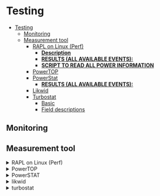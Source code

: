 # Testing

- [Testing](#testing)
  - [Monitoring](#monitoring)
  - [Measurement tool](#measurement-tool)
    - [RAPL on Linux (Perf)](#rapl-on-linux-perf)
      - [**Description**](#description)
      - [**RESULTS (ALL AVAILABLE EVENTS):**](#results-all-available-events)
      - [**SCRIPT TO READ ALL POWER INFORMATION**](#script-to-read-all-power-information)
    - [PowerTOP](#powertop)
    - [PowerStat](#powerstat)
      - [**RESULTS (ALL AVAILABLE EVENTS):**](#results-all-available-events-1)
    - [Likwid](#likwid)
    - [Turbostat](#turbostat)
      - [Basic](#basic)
      - [Field descriptions](#field-descriptions)

## Monitoring



## Measurement tool


<details>
<summary>RAPL on Linux (Perf)</summary>

### RAPL on Linux (Perf)

#### **Description**

> Intel provides RAPL (Running Average Power Level) to provide estimated (and on some systems, actual) power measurements that the user can access. But how good are these measurements really? We set out to instrument some machines to find out. We looked primarily at the DRAM RAPL readings but also report a bit on the RAPL CPU and RAPL GPU measurements. In other words, it provides **estimated energy metrics for the CPU, integrated GPU and DRAM.**

There are four ways to read RAPL results on Linux, but the way used is through the `perf` command, which can be installed by the following commands.

```
sudo apt-get install linux-tools-5.15.0-71-generic
```

- To read RAPL result:
    ```
    sudo perf stat -a -e "power/energy-cores/" /bin/ls
    sudo perf stat -e power/energy-cores/,power/energy-ram/,power/energy-gpu/,power/energy-pkg/,power/energy-psys/ sleep 5
    sudo perf stat -r 5 -e power/energy-cores/ sleep 5 
    ```
    The list of options are as follows:

    ```
    -e, --event <event>   event selector. use 'perf list' to list available events
    -a, --all-cpus        system-wide collection from all CPUs
    -r, --repeat <n>      repeat command and print average + stddev (max: 100)
    ```
    1. The first command records the energy of the cores.
    2. The second command helps to measure the energy consumption of a Linux built-in command, sleep for 5 seconds.
    3. The third command uses the `-r` command-line argument to specify how many times to measure the application

- Available events can be found via:
    ```
    perf list
    ```
    or
    ```
    ls /sys/bus/event_source/devices/power/events/
    ```

#### **RESULTS (ALL AVAILABLE EVENTS):**
```
olverac1@l20-0061:~$ ls /sys/bus/event_source/devices/power/events/
energy-cores        energy-gpu        energy-pkg        energy-psys        energy-ram
energy-cores.scale  energy-gpu.scale  energy-pkg.scale  energy-psys.scale  energy-ram.scale
energy-cores.unit   energy-gpu.unit   energy-pkg.unit   energy-psys.unit   energy-ram.unit
```
```
olverac1@l20-0061:~$ perf list

List of pre-defined events (to be used in -e):

  duration_time                                      [Tool event]

  branch-instructions OR cpu/branch-instructions/    [Kernel PMU event]
  branch-misses OR cpu/branch-misses/                [Kernel PMU event]
  bus-cycles OR cpu/bus-cycles/                      [Kernel PMU event]
  cache-misses OR cpu/cache-misses/                  [Kernel PMU event]
  cache-references OR cpu/cache-references/          [Kernel PMU event]
  cpu-cycles OR cpu/cpu-cycles/                      [Kernel PMU event]
  instructions OR cpu/instructions/                  [Kernel PMU event]
  mem-loads OR cpu/mem-loads/                        [Kernel PMU event]
  mem-stores OR cpu/mem-stores/                      [Kernel PMU event]
  ref-cycles OR cpu/ref-cycles/                      [Kernel PMU event]
  topdown-fetch-bubbles OR cpu/topdown-fetch-bubbles/ [Kernel PMU event]
  topdown-recovery-bubbles OR cpu/topdown-recovery-bubbles/ [Kernel PMU event]
  topdown-slots-issued OR cpu/topdown-slots-issued/  [Kernel PMU event]
  topdown-slots-retired OR cpu/topdown-slots-retired/ [Kernel PMU event]
  topdown-total-slots OR cpu/topdown-total-slots/    [Kernel PMU event]
  cstate_core/c3-residency/                          [Kernel PMU event]
  cstate_core/c6-residency/                          [Kernel PMU event]
  cstate_core/c7-residency/                          [Kernel PMU event]
  cstate_pkg/c10-residency/                          [Kernel PMU event]
  cstate_pkg/c2-residency/                           [Kernel PMU event]
  cstate_pkg/c3-residency/                           [Kernel PMU event]
  cstate_pkg/c6-residency/                           [Kernel PMU event]
  cstate_pkg/c7-residency/                           [Kernel PMU event]
  cstate_pkg/c8-residency/                           [Kernel PMU event]
  cstate_pkg/c9-residency/                           [Kernel PMU event]
  i915/actual-frequency/                             [Kernel PMU event]
  i915/bcs0-busy/                                    [Kernel PMU event]
  i915/bcs0-sema/                                    [Kernel PMU event]
  i915/bcs0-wait/                                    [Kernel PMU event]
  i915/interrupts/                                   [Kernel PMU event]
  i915/rc6-residency/                                [Kernel PMU event]
  i915/rcs0-busy/                                    [Kernel PMU event]
  i915/rcs0-sema/                                    [Kernel PMU event]
  i915/rcs0-wait/                                    [Kernel PMU event]
  i915/requested-frequency/                          [Kernel PMU event]
  i915/software-gt-awake-time/                       [Kernel PMU event]
  i915/vcs0-busy/                                    [Kernel PMU event]
  i915/vcs0-sema/                                    [Kernel PMU event]
  i915/vcs0-wait/                                    [Kernel PMU event]
  i915/vecs0-busy/                                   [Kernel PMU event]
  i915/vecs0-sema/                                   [Kernel PMU event]
  i915/vecs0-wait/                                   [Kernel PMU event]
  intel_bts//                                        [Kernel PMU event]
  intel_pt//                                         [Kernel PMU event]
  msr/aperf/                                         [Kernel PMU event]
  msr/cpu_thermal_margin/                            [Kernel PMU event]
  msr/mperf/                                         [Kernel PMU event]
  msr/pperf/                                         [Kernel PMU event]
  msr/smi/                                           [Kernel PMU event]
  msr/tsc/                                           [Kernel PMU event]
  power/energy-cores/                                [Kernel PMU event]
  power/energy-gpu/                                  [Kernel PMU event]
  power/energy-pkg/                                  [Kernel PMU event]
  power/energy-psys/                                 [Kernel PMU event]
  power/energy-ram/                                  [Kernel PMU event]
  uncore_cbox_0/clockticks/                          [Kernel PMU event]
  uncore_cbox_1/clockticks/                          [Kernel PMU event]
  uncore_cbox_2/clockticks/                          [Kernel PMU event]
  uncore_cbox_3/clockticks/                          [Kernel PMU event]
  uncore_imc/data_reads/                             [Kernel PMU event]
  uncore_imc/data_writes/                            [Kernel PMU event]
  uncore_imc/gt_requests/                            [Kernel PMU event]
  uncore_imc/ia_requests/                            [Kernel PMU event]
  uncore_imc/io_requests/                            [Kernel PMU event]
```

*Source*: 
- [RAPL](https://web.eece.maine.edu/~vweaver/projects/rapl/)
- [Chih's blog](https://blog.chih.me/read-cpu-power-with-RAPL.html)
- [Initial Validation of DRAM and GPU RAPL Power Measurements, 2015](https://web.eece.maine.edu/~vweaver/papers/tech_reports/2015_dram_rapl_tr.pdf)
- [Measuring energy](https://luiscruz.github.io/2021/07/20/measuring-energy.html)
- [DOCUMENTATION](https://perf.wiki.kernel.org/index.php/Tutorial)

#### **SCRIPT TO READ ALL POWER INFORMATION**



</details>


<details>
<summary>PowerTOP</summary>

### [PowerTOP](https://manpages.ubuntu.com/manpages/bionic/man8/powertop.8.html) 

> powertop  is  a  program  that helps to diagnose various issues with power consumption and
       power management.  It also has an interactive mode allowing one to experiment with various
       power  management  settings.   When invoking powertop without arguments powertop starts in
       interactive mode.

> It is a useful addition because it provides some additional information above and beyond what turbostat provides



_Source:_
- [GitHUB](https://github.com/fenrus75/powertop)

</details>


<details>
<summary>PowerSTAT</summary>

### [PowerStat](https://manpages.ubuntu.com/manpages/bionic/man8/powerstat.8.html)

> Powerstat was developed by Colin King and it is the simplest tool I have come across to measure energy consumption on Linux. 
>
> Powerstat  measures the power consumption of a computer that has a battery power source or
       supports the RAPL (Running Average Power Limit) interface.  The output is like vmstat  but
       also  shows  power  consumption statistics.  At the end of a run, powerstat will calculate
       the average, standard deviation, minimum, maximum and geometic mean of the gathered data.
> 
> **NOTE**: Provide only CPU energy consumption in Watts.

In order to install the tool:

```
sudo apt-get install -y powerstat
```

Basic commands:

```
sudo powerstat -R
powerstat 1 300
```

#### **RESULTS (ALL AVAILABLE EVENTS):**

```
olverac1@l20-0061:~/Desktop/thesis/energy_consumption$ sudo powerstat -R
[sudo] password for wa.olverac1: 
Running for 60.0 seconds (60 samples at 1.0 second intervals).
Power measurements will start in 0 seconds time.

  Time    User  Nice   Sys  Idle    IO  Run Ctxt/s  IRQ/s Fork Exec Exit  Watts
15:34:26   1.6   0.0   0.6  97.7   0.0    1    710    543    0    0    0   5.06 
15:34:27   0.9   0.0   0.4  98.6   0.1    1    967    558    1    0    1   5.05 
15:34:28   0.8   0.0   0.5  98.6   0.1    1    686    480    1    0    0   4.87 
15:34:29   0.8   0.0   0.4  98.9   0.0    1    596    367    0    0    0   4.91 
15:34:30   1.0   0.0   0.5  98.5   0.0    1    654    415    0    0    0   4.91 
15:34:31   0.5   0.0   0.4  99.1   0.0    1    532    366    0    0    0   4.79 
15:34:32   0.6   0.0   0.4  99.0   0.0    1    679    384    0    0    0   4.79 
15:34:33   0.9   0.0   0.4  98.5   0.3    1    799    533    1    0    1   5.27 
15:34:34   0.6   0.0   0.4  99.0   0.0    1    614    413    0    0    0   4.93 
15:34:35   0.6   0.0   0.3  99.1   0.0    1    647    397    0    0    0   4.76 
15:34:36   0.5   0.0   0.5  99.0   0.0    1    678    397    0    0    0   4.88 
15:34:37   0.8   0.0   0.3  99.0   0.0    2    596    409    0    0    0   4.83 
15:34:38   0.8   0.0   0.4  98.9   0.0    1    627    367    0    0    0   4.81 
15:34:39   1.0   0.0   0.6  98.2   0.1    1   1418    623    1    1    1   5.15 
15:34:40   0.5   0.0   0.3  99.2   0.0    5   1073    480    0    0    0   4.85 
15:34:41   1.3   0.0   0.5  98.1   0.1    1   1252    782    1    0    1   5.23 
15:34:42   0.5   0.0   0.4  99.1   0.0    1    683    442    0    0    0   4.80 
15:34:43   0.8   0.0   0.4  98.9   0.0    1    568    448    0    0    0   4.83 
15:34:44   0.6   0.0   0.3  99.0   0.1    2    632    397    0    0    0   4.87 
15:34:45   0.8   0.0   0.3  99.0   0.0    1    588    438    0    0    0   4.94 
15:34:46   0.8   0.0   0.3  98.9   0.1    1    632    414    0    0    0   5.00 
15:34:47   0.6   0.0   0.4  99.0   0.0    1    597    384    0    0    0   4.79 
15:34:48   6.8   0.0   2.5  89.8   0.9    1   8516   1808    8    0    0   9.08 
15:34:49   0.9   0.0   0.5  98.6   0.0    1    662    463    0    0    0   4.84 
15:34:50   0.8   0.0   0.5  98.7   0.0    1    794    373    0    0    0   4.82 
15:34:51   0.6   0.0   0.8  98.1   0.5    1   1279    569    3    0    3   5.05 
15:34:52   0.5   0.0   0.3  99.2   0.0    1    717    430    0    0    0   4.80 
15:34:53   0.9   0.0   0.4  98.7   0.0    1    621    357    0    0    0   4.78 
15:34:54   0.8   0.0   0.3  99.0   0.0    1    604    402    0    0    0   4.99 
15:34:55   0.6   0.0   0.4  99.0   0.0    1    695    458    0    0    1   4.84 
15:34:56   0.8   0.0   0.4  98.9   0.0    1    642    414    0    0    0   4.91 
15:34:57   0.8   0.0   0.4  98.9   0.0    1    666    426    0    0    1   4.82 
15:34:58   1.4   0.0   0.4  97.9   0.4    1    995    553    0    0    0   5.28 
  Time    User  Nice   Sys  Idle    IO  Run Ctxt/s  IRQ/s Fork Exec Exit  Watts
15:34:59   0.6   0.0   0.6  98.7   0.0    1    598    409    0    0    0   4.78 
15:35:00   0.6   0.0   0.3  99.1   0.0    1    711    472    0    0    0   4.85 
15:35:01   0.8   0.0   0.5  98.6   0.1    1    789    493    0    0    1   5.00 
15:35:02   1.9   0.0   0.5  97.5   0.1    1   1009    461    0    0    0   5.33 
15:35:03   1.6   0.0   0.9  97.4   0.1    1   1758    728    1    0    9   5.32 
15:35:04   0.4   0.0   0.3  99.4   0.0    1    605    406    0    0    0   4.79 
15:35:05   1.0   0.0   0.4  98.6   0.0    1   1126    453    0    0    0   4.88 
15:35:06   0.9   0.0   0.5  98.6   0.0    2    580    411    0    0    0   4.87 
15:35:07   0.4   0.0   0.1  99.5   0.0    1    619    439    0    0    0   4.80 
15:35:08   1.4   0.0   1.1  97.5   0.0    1   1155    555    0    0    0   5.19 
15:35:09   0.5   0.0   0.3  99.1   0.1    1    558    410    0    0    0   5.02 
15:35:10   1.0   0.0   0.1  98.9   0.0    1    654    381    0    0    0   4.85 
15:35:11   0.6   0.0   0.4  99.0   0.0    1    865    461    0    0    0   4.94 
15:35:12   0.5   0.0   0.3  99.2   0.0    1    659    430    0    0    0   4.84 
15:35:13   0.9   0.0   0.5  98.6   0.0    1    509    390    0    0    0   4.92 
15:35:14   0.9   0.0   0.3  98.9   0.0    1    577    358    0    0    0   4.85 
15:35:15   0.6   0.0   0.3  98.9   0.3    1    591    415    0    0    0   4.97 
15:35:16   0.6   0.0   0.1  99.2   0.0    1    565    372    0    0    0   4.78 
15:35:17   0.5   0.0   0.4  99.1   0.0    1    753    434    0    0    0   4.98 
15:35:18   1.1   0.0   0.4  97.9   0.6    1   1061    571    0    0    0   5.29 
15:35:19   0.5   0.0   0.5  99.0   0.0    1    511    394    0    0    0   4.77 
15:35:20   0.5   0.0   0.1  99.4   0.0    1    766    419    0    0    0   4.88 
15:35:21   0.9   0.0   0.4  98.7   0.0    2    573    387    0    0    0   4.85 
15:35:22   0.9   0.0   0.3  98.9   0.0    1    633    391    0    0    0   4.82 
15:35:23   0.5   0.0   0.4  99.1   0.0    1    631    402    0    0    0   4.84 
15:35:24   3.6   0.0   1.4  95.0   0.0    1   2060    739    0    0    0   5.31 
15:35:25   5.3   0.0   2.5  92.0   0.1    1   4659   1611    0    0    0   5.91 
-------- ----- ----- ----- ----- ----- ---- ------ ------ ---- ---- ---- ------ 
 Average   1.0   0.0   0.5  98.4   0.1  1.1  966.6  494.7  0.3  0.0  0.3   5.02 
 GeoMean   0.8   0.0   0.4  98.4   0.0  1.1  787.4  465.5  0.0  0.0  0.0   5.00 
  StdDev   1.1   0.0   0.4   1.6   0.2  0.6 1139.8  243.7  1.1  0.1  1.2   0.57 
-------- ----- ----- ----- ----- ----- ---- ------ ------ ---- ---- ---- ------ 
 Minimum   0.4   0.0   0.1  89.8   0.0  1.0  509.0  357.0  0.0  0.0  0.0   4.76 
 Maximum   6.8   0.0   2.5  99.5   0.9  5.0 8516.0 1808.0  8.0  1.0  9.0   9.08 
-------- ----- ----- ----- ----- ----- ---- ------ ------ ---- ---- ---- ------ 
Summary:
CPU:   5.02 Watts on average with standard deviation 0.57  
Note: power read from RAPL domains: package-0, uncore, package-0, dram, core, dram, psys.
These readings do not cover all the hardware in this device.

```

</details>

<details>
<summary>likwid</summary>

### Likwid

The following commands are to install:

```
git clone https://github.com/RRZE-HPC/likwid.git
cd likwid
make
sudo make install
```

Some examples using the command:

```
olverac1@l20-0061:~/Desktop/thesis/likwid$ likwid-powermeter sleep 15
--------------------------------------------------------------------------------
CPU name:	Intel(R) Core(TM) i5-8365U CPU @ 1.60GHz
CPU type:	Intel Kabylake processor
CPU clock:	1.90 GHz
--------------------------------------------------------------------------------
--------------------------------------------------------------------------------
Runtime: 16.0891 s
Measure for socket 0 on CPU 0
Domain PKG:
Energy consumed: 33.4855 Joules
Power consumed: 2.08126 Watt
Domain PP0:
Energy consumed: 2.47858 Joules
Power consumed: 0.154054 Watt
Domain PP1:
Energy consumed: 0.0716553 Joules
Power consumed: 0.00445367 Watt
Domain DRAM:
Energy consumed: 5.04352 Joules
Power consumed: 0.313475 Watt
Domain PLATFORM:
Energy consumed: 151.709 Joules
Power consumed: 9.42933 Watt
--------------------------------------------------------------------------------

```



</details>



<details>
<summary>turbostat</summary>

### Turbostat

#### Basic 

Turbostat is a simple but powerful tool that is built into the Linux kernel tree. It monitors.

 - Per-thread: Average frequency, activity
 - Per-core: Core C-states, temperature
 - Per-package: Temperature, package C-states, package power, core power (where supported), DRAM power.

Turbostat has several different command-line options that can come in handy for a range of usage models. Simply running it without any parameters will provide one-second snapshots of a range of statistics.

Turbostat is very useful to run alongside a workload to get statistics about the system during the measurement. Note that although the statistics provided are heavily influenced by the workload, it is also affected by anything else running on the system.

INSTALL THE TOOL:

```bash
sudo apt install linux-tools-5.15.0-72-generic
```

OPTIONS
```bash
sudo turbostat -S
```


#### Field descriptions


</details>